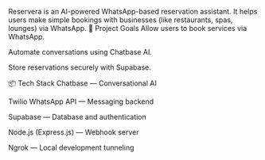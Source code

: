 Reservera is an AI-powered WhatsApp-based reservation assistant.
It helps users make simple bookings with businesses (like restaurants, spas, lounges) via WhatsApp.
🌟 Project Goals
Allow users to book services via WhatsApp.

Automate conversations using Chatbase AI.

Store reservations securely with Supabase.

📦 Tech Stack
Chatbase — Conversational AI

Twilio WhatsApp API — Messaging backend

Supabase — Database and authentication

Node.js (Express.js) — Webhook server

Ngrok — Local development tunneling

